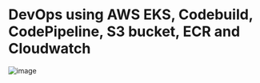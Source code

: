 # DevOps using AWS EKS, Codebuild, CodePipeline, S3 bucket, ECR and Cloudwatch

![image](https://user-images.githubusercontent.com/92205137/152640704-2db1a994-7d99-40dc-a425-c274f12e4b97.png)
